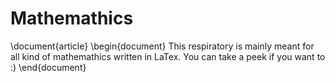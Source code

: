 # Mathemathics
\document{article}
\begin{document}
This respiratory is mainly meant for all kind of mathemathics written in LaTex.
You can take a peek if you want to :)
\end{document}
